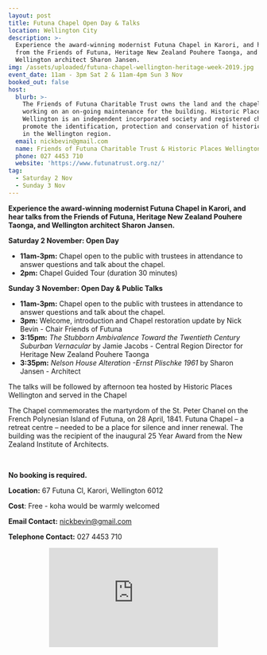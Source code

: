 ```yaml
---
layout: post
title: Futuna Chapel Open Day & Talks
location: Wellington City
description: >-
  Experience the award-winning modernist Futuna Chapel in Karori, and hear talks
  from the Friends of Futuna, Heritage New Zealand Pouhere Taonga, and
  Wellington architect Sharon Jansen. 
img: /assets/uploaded/futuna-chapel-wellington-heritage-week-2019.jpg
event_date: 11am - 3pm Sat 2 & 11am-4pm Sun 3 Nov
booked_out: false
host:
  blurb: >-
    The Friends of Futuna Charitable Trust owns the land and the chapel and is
    working on an on-going maintenance for the building. Historic Places
    Wellington is an independent incorporated society and registered charity who
    promote the identification, protection and conservation of historic places
    in the Wellington region.
  email: nickbevin@gmail.com
  name: Friends of Futuna Charitable Trust & Historic Places Wellington
  phone: 027 4453 710
  website: 'https://www.futunatrust.org.nz/'
tag:
  - Saturday 2 Nov
  - Sunday 3 Nov
---
```

**Experience the award-winning modernist Futuna Chapel in Karori, and hear talks from the Friends of Futuna, Heritage New Zealand Pouhere Taonga, and Wellington architect Sharon Jansen.** 

**Saturday 2 November: Open Day**

* **11am-3pm:** Chapel open to the public with trustees in attendance to answer questions and talk about the chapel. 
* **2pm:** Chapel Guided Tour (duration 30 minutes)

**Sunday 3 November: Open Day & Public Talks**

* **11am-3pm:** Chapel open to the public with trustees in attendance to answer questions and talk about the chapel.
* **3pm:** Welcome, introduction and Chapel restoration update by Nick Bevin  - Chair Friends of Futuna 
* **3:15pm:** _The Stubborn Ambivalence Toward the Twentieth Century Suburban Vernacular_ by Jamie Jacobs - Central Region Director for Heritage New Zealand Pouhere Taonga
* **3:35pm:** _Nelson House Alteration -Ernst Plischke 1961_ by Sharon Jansen - Architect 

The talks will be followed by afternoon tea hosted by Historic Places Wellington and served in the Chapel

The Chapel commemorates the martyrdom of the St. Peter Chanel on the French Polynesian Island of Futuna, on 28 April, 1841. Futuna Chapel – a retreat centre – needed to be a place for silence and inner renewal. The building was the recipient of the inaugural 25 Year Award from the New Zealand Institute of Architects. 

<br>

**No booking is required.**

**Location:** 67 Futuna Cl, Karori, Wellington 6012

**Cost**: Free - koha would be warmly welcomed

**Email Contact:** nickbevin@gmail.com

**Telephone Contact:** 027 4453 710

<center><iframe src="https://www.facebook.com/plugins/page.php?href=https%3A%2F%2Fwww.facebook.com%2FFutunaChapel%2F&tabs=header&width=340&height=200&small_header=false&adapt_container_width=true&hide_cover=false&show_facepile=false&appId" width="340" height="200" style="border:none;overflow:hidden" scrolling="no" frameborder="0" allowTransparency="true" allow="encrypted-media"></iframe></center>
